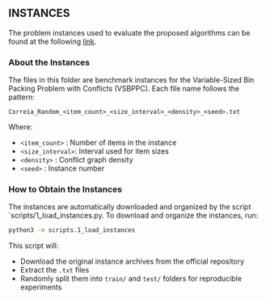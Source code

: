 ## INSTANCES

The problem instances used to evaluate the proposed algorithms can be found at the following [link](https://faculty.ozyegin.edu.tr/aliekici/researchdata/).

### About the Instances

The files in this folder are benchmark instances for the Variable-Sized Bin Packing Problem with Conflicts (VSBPPC). Each file name follows the pattern:

```
Correia_Random_<item_count>_<size_interval>_<density>_<seed>.txt
```

Where:
- `<item_count>`   : Number of items in the instance
- `<size_interval>`: Interval used for item sizes
- `<density>`      : Conflict graph density
- `<seed>`         : Instance number

### How to Obtain the Instances

The instances are automatically downloaded and organized by the script `scripts/1_load_instances.py. To download and organize the instances, run:

```bash
python3 -m scripts.1_load_instances
```

This script will:
- Download the original instance archives from the official repository
- Extract the `.txt` files
- Randomly split them into `train/` and `test/` folders for reproducible experiments
